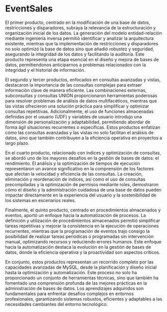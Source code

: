 # EventSales
El primer producto, centrado en la modificación de una base de datos, restricciones y disparadores, subraya la relevancia de la estructuración y organización inicial de los datos. La generación del modelo entidad-relación mediante ingeniería inversa permitió identificar y analizar la arquitectura existente, mientras que la implementación de restricciones y disparadores no solo optimizó la base de datos sino que añadió robustez y seguridad, asegurando la integridad de los datos y facilitando la auditoría. Este producto representa una etapa esencial en el diseño y mejora de bases de datos, permitiendonos anticiparnos a problemas relacionados con la integridad y el historial de información.

El segundo y tercer productos, enfocados en consultas avanzadas y vistas, destacaron la importancia de las consultas complejas para extraer información clave de manera eficiente. Las combinaciones externas, subconsultas y consultas UNION proporcionaron herramientas poderosas para resolver problemas de análisis de datos multifacéticos, mientras que las vistas ofrecieron una solución práctica para simplificar y optimizar consultas repetitivas. Adicionalmente, el uso de funciones almacenadas definidas por el usuario (UDF) y variables de usuario introdujo una dimensión de personalización y adaptabilidad, permitiendo abordar de forma ágil situaciones recurrentes o específicas. Estos productos enfatizan cómo las consultas avanzadas y las vistas no solo facilitan el análisis de datos, sino que también contribuyen a la eficiencia operativa en proyectos a largo plazo.

En el cuarto producto, relacionado con índices y optimización de consultas, se abordó uno de los mayores desafíos en la gestión de bases de datos: el rendimiento. El análisis y la optimización de tiempos de ejecución representaron un avance significativo en la comprensión de los factores que afectan la velocidad y eficiencia de las consultas. La creación, eliminación y reordenación de índices, así como el uso de consultas precompiladas y la optimización de permisos mediante roles, demostraron cómo el diseño y la administración cuidadosa de una base de datos pueden impactar directamente en la experiencia del usuario y la sostenibilidad de los sistemas en escenarios reales.

Finalmente, el quinto producto, centrado en procedimientos almacenados y eventos, aportó un enfoque hacia la automatización de procesos. La definición y utilización de procedimientos almacenados permitió simplificar tareas repetitivas y mejorar la consistencia en la ejecución de operaciones recurrentes, mientras que la programación de eventos trajo consigo la posibilidad de realizar tareas periódicas o programadas sin intervención manual, optimizando recursos y reduciendo errores humanos. Este enfoque hacia la automatización destaca la evolución en la gestión de bases de datos, donde la eficiencia operativa y la proactividad son aspectos críticos.

En conjunto, estos productos representan un recorrido completo por las capacidades avanzadas de MySQL, desde la planificación y diseño inicial hasta la optimización y automatización. Este proceso no solo ha proporcionado un conjunto de herramientas técnicas, sino que también ha fomentado una comprensión profunda de las mejores prácticas en la administración de bases de datos. Los aprendizajes adquiridos son fundamentales para enfrentar desafíos complejos en entornos profesionales, garantizando sistemas robustos, eficientes y adaptables a las necesidades cambiantes del entorno tecnológico.
